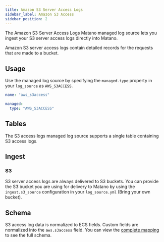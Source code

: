 ```yaml
---
title: Amazon S3 Server Access Logs
sidebar_label: Amazon S3 Access
sidebar_position: 2
---
```


The Amazon S3 Server Access Logs Matano managed log source lets you ingest your S3 server access logs directly into Matano.

Amazon S3 server access logs contain detailed records for the requests that are made to a bucket.

## Usage

Use the managed log source by specifying the `managed.type` property in your `log_source` as `AWS_S3ACCESS`.

```yml
name: "aws_s3access"

managed:
  type: "AWS_S3ACCESS"
```

## Tables

The S3 access logs managed log source supports a single table containing S3 access logs.


## Ingest

### S3

S3 server access logs are always delivered to S3 buckets. You can provide the S3 bucket you are using for delivery to Matano by using the `ingest.s3_source` configuration in your `log_source.yml` (Bring your own bucket).

## Schema

S3 access log data is normalized to ECS fields. Custom fields are normalized into the `aws.s3access` field. You can view the [complete mapping][1] to see the full schema.

[1]: https://github.com/matanolabs/matano/blob/main/data/managed/log_sources/aws_s3access/log_source.yml